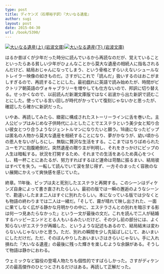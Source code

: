 ```yaml
---
type: post
title: ディケンズ（石塚裕子訳）『大いなる遺産』
author: sugi
layout: post
date: 2015-04-30
url: /book/5390/
---
```

<a href="http://www.amazon.co.jp/exec/obidos/ASIN/4003725077/chezsugi-22/ref=nosim/" onclick="_gaq.push(['_trackEvent', 'outbound-article', 'http://www.amazon.co.jp/exec/obidos/ASIN/4003725077/chezsugi-22/ref=nosim/', '']);" name="amazletlink" target="_blank"><img src="http://i0.wp.com/ecx.images-amazon.com/images/I/51hnzMTdq6L._SL160_.jpg?w=660" alt="大いなる遺産(上) (岩波文庫)" class="alignleft"  data-recalc-dims="1" /></a><a href="http://www.amazon.co.jp/exec/obidos/ASIN/4003725085/chezsugi-22/ref=nosim/" onclick="_gaq.push(['_trackEvent', 'outbound-article', 'http://www.amazon.co.jp/exec/obidos/ASIN/4003725085/chezsugi-22/ref=nosim/', '']);" name="amazletlink" target="_blank"><img src="http://i1.wp.com/ecx.images-amazon.com/images/I/51NgnnWXfXL._SL160_.jpg?w=660" alt="大いなる遺産(下) (岩波文庫)" class="alignleft"  data-recalc-dims="1" /></a>

はるか昔ぼくが少年だった時分に読んでいるから再読なのだが、覚えていることといったらある貧しい少年がひょんなことから莫大な遺産の相続人に指名されるんだけど、結局おじゃんになってしまう、という骨格とすらいえないシュールなトレイラー映像の如きものだ。さすがにこれで「読んだ」扱いするのはおこがましすぎるので、再読することにした。最初戯れに英語で読み始めたが、時間がビクトリア朝英語のヴォキャブラリーを増やしても仕方ないので、邦訳に切り替える。せっかくなので、以前読んだ新潮文庫版ではなく岩波から出た新訳で読むことにした。使っている言い回しが時代がかっていて復刻じゃないかと思ったが、確認したら確かに新訳だった。

いやあ、再読してみたら、緻密に構成されたストーリーラインに舌を巻いた。主人公ピップはみじめな子供時代にふとしたことでエステラという美少女と知り合い彼女とつり合うようなジェントルマンになりたいと願う。18歳になったピップは匿名の人物から莫大な遺産を相続することになり、夢がかなうが、幼い頃からの恩人をないがしろにし、無駄に贅沢な生活をする。ここまではちりばめられたユーモアに抱腹絶倒だ。突然遺産の贈り主が判明し、それをきっかけにピップの人生は暗転する。状況を打開するため、それまでの生活をあらため真心をつくし、精一杯ことにあたるが、努力すればするほど運命は苛酷に振るまい、結局彼はすべてを失う。一転して読んでいて涙を禁じ得ず、一方そのまったく容赦のない展開にかえって爽快感を感じていた。

終章。11年後、ピップは夫と死別したエステラと再開する。このシーンはディケンズ自身によって書き直されたらしい。最初の版では一瞬の邂逅のようなシーンで、勘違いしたまま二人はすぐに別れたらしい。本になっている版では少なくとも物語の終わりまでは二人は一緒だ。「そして、霧が晴れて映し出された、一面に果てしなく広がる静かな月明かりの中に、エステラさんとの別れを暗示する影は何一つ見あたらなかった」という一文が最後の文だ。これを読んで二人が結婚するハッピーエンドととる人もいるみたいだけど、その少し前の部分には、よく知らないがエステラが再婚した、というような記述もあるので、結局結末は変わらないんじゃないかと思う。ただ、別れの瞬間を少し先延ばしにして、あいまいにしただけだ。ただ、そのぼんやりしたあいまいさはきらいじゃない。手に入れ損ねた『大いなる遺産』の最後に残った輝きを楽しむような余韻がある。そうして物語は静かにおわる。

ウェミックなど脇役の登場人物たちも個性的ですばらしかった。さすがディケンズの最高傑作のひとつとされるだけはある。再読して正解だった。